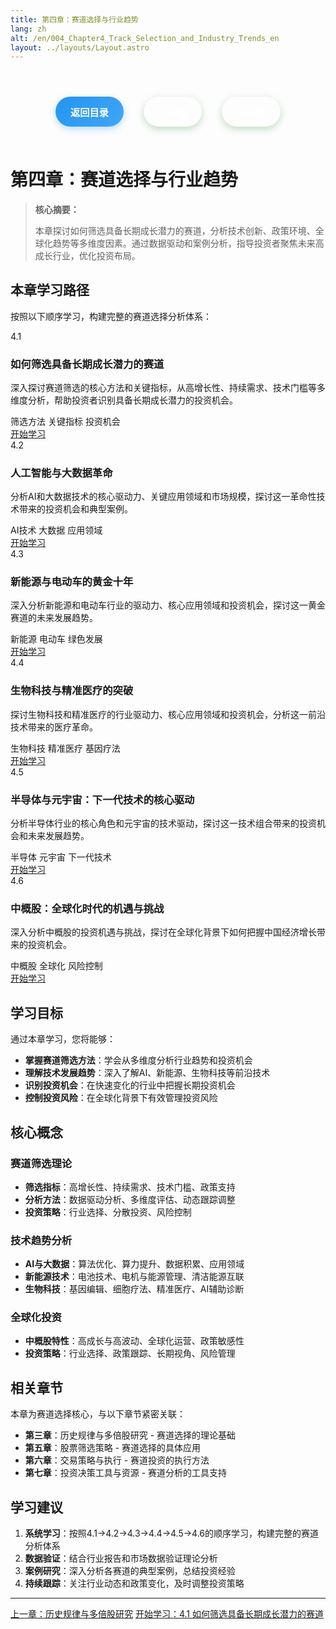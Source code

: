 ```yaml
---
title: 第四章：赛道选择与行业趋势
lang: zh
alt: /en/004_Chapter4_Track_Selection_and_Industry_Trends_en
layout: ../layouts/Layout.astro
---
```


<div class="page-nav">
  <a href="/"> 返回目录</a>
  <a href="/003_Chapter3_Historical_Patterns_and_Multibagger_Stocks_CN"> 上一章</a>
  <a href="/005_Chapter5_Stock_Screening_Strategies_CN">下一章 </a>
</div>

# 第四章：赛道选择与行业趋势

> **核心摘要：**
> 
> 本章探讨如何筛选具备长期成长潜力的赛道，分析技术创新、政策环境、全球化趋势等多维度因素。通过数据驱动和案例分析，指导投资者聚焦未来高成长行业，优化投资布局。

##  本章学习路径

按照以下顺序学习，构建完整的赛道选择分析体系：

<div class="chapters-grid">
  <div class="chapter-card">
    <div class="chapter-header">
      <span class="chapter-number">4.1</span>
      <h3>如何筛选具备长期成长潜力的赛道</h3>
    </div>
    <p>深入探讨赛道筛选的核心方法和关键指标，从高增长性、持续需求、技术门槛等多维度分析，帮助投资者识别具备长期成长潜力的投资机会。</p>
    <div class="chapter-features">
      <span class="feature-tag"> 筛选方法</span>
      <span class="feature-tag"> 关键指标</span>
      <span class="feature-tag"> 投资机会</span>
    </div>
    <a href="/004_Chapter4/4.1_Track_Screening_Methods_CN" class="chapter-link">开始学习 </a>
  </div>

  <div class="chapter-card">
    <div class="chapter-header">
      <span class="chapter-number">4.2</span>
      <h3>人工智能与大数据革命</h3>
    </div>
    <p>分析AI和大数据技术的核心驱动力、关键应用领域和市场规模，探讨这一革命性技术带来的投资机会和典型案例。</p>
    <div class="chapter-features">
      <span class="feature-tag"> AI技术</span>
      <span class="feature-tag"> 大数据</span>
      <span class="feature-tag"> 应用领域</span>
    </div>
    <a href="/004_Chapter4/4.2_AI_and_Big_Data_Revolution_CN" class="chapter-link">开始学习 </a>
  </div>

  <div class="chapter-card">
    <div class="chapter-header">
      <span class="chapter-number">4.3</span>
      <h3>新能源与电动车的黄金十年</h3>
    </div>
    <p>深入分析新能源和电动车行业的驱动力、核心应用领域和投资机会，探讨这一黄金赛道的未来发展趋势。</p>
    <div class="chapter-features">
      <span class="feature-tag"> 新能源</span>
      <span class="feature-tag"> 电动车</span>
      <span class="feature-tag"> 绿色发展</span>
    </div>
    <a href="/004_Chapter4/4.3_New_Energy_and_EV_Golden_Decade_CN" class="chapter-link">开始学习 </a>
  </div>

  <div class="chapter-card">
    <div class="chapter-header">
      <span class="chapter-number">4.4</span>
      <h3>生物科技与精准医疗的突破</h3>
    </div>
    <p>探讨生物科技和精准医疗的行业驱动力、核心应用领域和投资机会，分析这一前沿技术带来的医疗革命。</p>
    <div class="chapter-features">
      <span class="feature-tag"> 生物科技</span>
      <span class="feature-tag"> 精准医疗</span>
      <span class="feature-tag"> 基因疗法</span>
    </div>
    <a href="/004_Chapter4/4.4_Biotech_and_Precision_Medicine_CN" class="chapter-link">开始学习 </a>
  </div>

  <div class="chapter-card">
    <div class="chapter-header">
      <span class="chapter-number">4.5</span>
      <h3>半导体与元宇宙：下一代技术的核心驱动</h3>
    </div>
    <p>分析半导体行业的核心角色和元宇宙的技术驱动，探讨这一技术组合带来的投资机会和未来发展趋势。</p>
    <div class="chapter-features">
      <span class="feature-tag"> 半导体</span>
      <span class="feature-tag"> 元宇宙</span>
      <span class="feature-tag"> 下一代技术</span>
    </div>
    <a href="/004_Chapter4/4.5_Semiconductor_and_Metaverse_CN" class="chapter-link">开始学习 </a>
  </div>

  <div class="chapter-card">
    <div class="chapter-header">
      <span class="chapter-number">4.6</span>
      <h3>中概股：全球化时代的机遇与挑战</h3>
    </div>
    <p>深入分析中概股的投资机遇与挑战，探讨在全球化背景下如何把握中国经济增长带来的投资机会。</p>
    <div class="chapter-features">
      <span class="feature-tag"> 中概股</span>
      <span class="feature-tag"> 全球化</span>
      <span class="feature-tag"> 风险控制</span>
    </div>
    <a href="/004_Chapter4/4.6_Chinese_Stocks_Opportunities_CN" class="chapter-link">开始学习 </a>
  </div>
</div>

##  学习目标

通过本章学习，您将能够：

- **掌握赛道筛选方法**：学会从多维度分析行业趋势和投资机会
- **理解技术发展趋势**：深入了解AI、新能源、生物科技等前沿技术
- **识别投资机会**：在快速变化的行业中把握长期投资机会
- **控制投资风险**：在全球化背景下有效管理投资风险

##  核心概念

### 赛道筛选理论
- **筛选指标**：高增长性、持续需求、技术门槛、政策支持
- **分析方法**：数据驱动分析、多维度评估、动态跟踪调整
- **投资策略**：行业选择、分散投资、风险控制

### 技术趋势分析
- **AI与大数据**：算法优化、算力提升、数据积累、应用领域
- **新能源技术**：电池技术、电机与能源管理、清洁能源互联
- **生物科技**：基因编辑、细胞疗法、精准医疗、AI辅助诊断

### 全球化投资
- **中概股特性**：高成长与高波动、全球化运营、政策敏感性
- **投资策略**：行业选择、政策跟踪、长期视角、风险管理

##  相关章节

本章为赛道选择核心，与以下章节紧密关联：

- **第三章**：历史规律与多倍股研究 - 赛道选择的理论基础
- **第五章**：股票筛选策略 - 赛道选择的具体应用
- **第六章**：交易策略与执行 - 赛道投资的执行方法
- **第七章**：投资决策工具与资源 - 赛道分析的工具支持

##  学习建议

1. **系统学习**：按照4.1→4.2→4.3→4.4→4.5→4.6的顺序学习，构建完整的赛道分析体系
2. **数据验证**：结合行业报告和市场数据验证理论分析
3. **案例研究**：深入分析各赛道的典型案例，总结投资经验
4. **持续跟踪**：关注行业动态和政策变化，及时调整投资策略

---

<div class="bottom-nav">
  <a href="/003_Chapter3_Historical_Patterns_and_Multibagger_Stocks_CN"> 上一章：历史规律与多倍股研究</a>
  <a href="/004_Chapter4/4.1_Track_Screening_Methods_CN">开始学习：4.1 如何筛选具备长期成长潜力的赛道 </a>
</div>

<style>
  
  
  /* 页面导航样式 - 与底部导航一致 */
  .page-nav {
    display: flex;
    justify-content: center;
    align-items: center;
    gap: 2rem;
    padding: 1.5rem 0;
    margin: 2rem 0;
    border-top: 1px solid var(--border-color);
    border-bottom: 1px solid var(--border-color);
  }

  .page-nav a {
    display: inline-flex;
    align-items: center;
    padding: 0.8rem 1.5rem;
    background: linear-gradient(135deg, var(--primary-color) 0%, var(--primary-light) 100%);
    color: white;
    text-decoration: none;
    border-radius: 25px;
    font-size: 0.95rem;
    font-weight: 600;
    transition: all 0.3s ease;
    box-shadow: 0 4px 12px rgba(56, 142, 60, 0.3);
  }

  .page-nav a:hover {
    background: linear-gradient(135deg, var(--primary-light) 0%, #81C784 100%);
    transform: translateY(-2px);
    box-shadow: 0 6px 20px rgba(56, 142, 60, 0.4);
  }

  .page-nav a:first-child {
    background: linear-gradient(135deg, #2196f3 0%, #42a5f5 100%);
    box-shadow: 0 4px 12px rgba(33, 150, 243, 0.3);
  }

  .page-nav a:first-child:hover {
    background: linear-gradient(135deg, #42a5f5 0%, #64b5f6 100%);
    box-shadow: 0 6px 20px rgba(33, 150, 243, 0.4);
  }

  .page-nav a:last-child {
    background: linear-gradient(135deg, var(--primary-color) 0%, var(--primary-light) 100%);
    box-shadow: 0 4px 12px rgba(56, 142, 60, 0.3);
  }

  .page-nav a:last-child:hover {
    background: linear-gradient(135deg, var(--primary-light) 0%, #81C784 100%);
    box-shadow: 0 6px 20px rgba(56, 142, 60, 0.4);
  }

  /* 暗色模式适配 */
  [data-theme="dark"] .page-nav a:first-child {
    background: linear-gradient(135deg, #1976d2 0%, #1e88e5 100%);
  }

  [data-theme="dark"] .page-nav a:first-child:hover {
    background: linear-gradient(135deg, #1e88e5 0%, #2196f3 100%);
  }

  /* 响应式设计 */
  @media (max-width: 768px) {
    .page-nav {
      flex-direction: column;
      gap: 1rem;
    }

    .page-nav a {
      font-size: 0.9rem;
      padding: 0.7rem 1.2rem;
    }
  }
</style>
